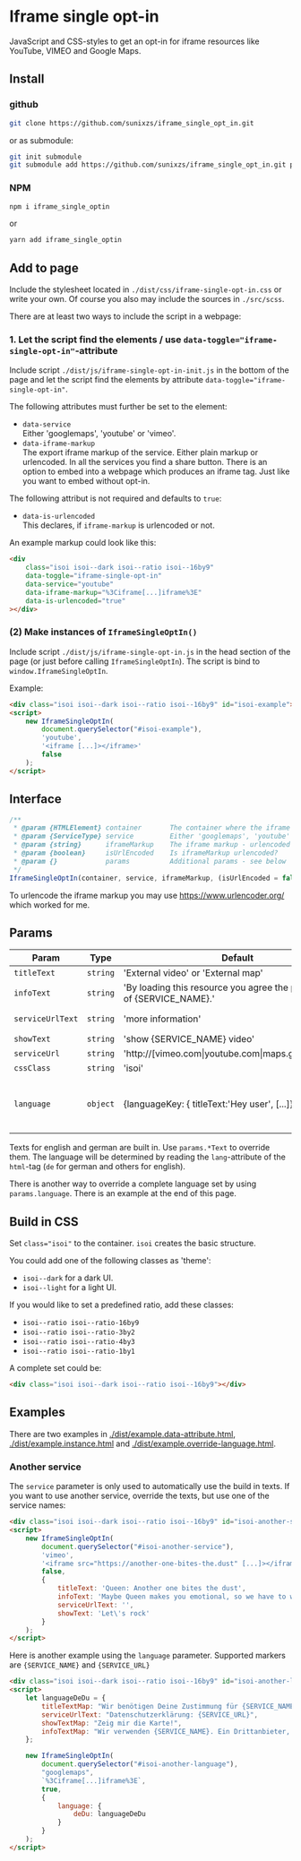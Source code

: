 # Iframe single opt-in

JavaScript and CSS-styles to get an opt-in for iframe resources like YouTube, VIMEO and Google Maps.

## Install

### github

```sh
git clone https://github.com/sunixzs/iframe_single_opt_in.git
```

or as submodule:

```sh
git init submodule
git submodule add https://github.com/sunixzs/iframe_single_opt_in.git path/to/be
```

### NPM

```sh
npm i iframe_single_optin
```

or

```sh
yarn add iframe_single_optin
```

## Add to page

Include the stylesheet located in `./dist/css/iframe-single-opt-in.css` or write your own. Of course you also may include the sources in `./src/scss`.

There are at least two ways to include the script in a webpage:

### 1. Let the script find the elements / use `data-toggle="iframe-single-opt-in"`-attribute

Include script `./dist/js/iframe-single-opt-in-init.js` in the bottom of the page and let the script find the elements by attribute `data-toggle="iframe-single-opt-in"`.

The following attributes must further be set to the element:

-   `data-service`  
    Either 'googlemaps', 'youtube' or 'vimeo'.
-   `data-iframe-markup`  
    The export iframe markup of the service. Either plain markup or urlencoded. In all the services you find a share button. There is an option to embed into a webpage which produces an iframe tag. Just like you want to embed without opt-in.

The following attribut is not required and defaults to `true`:

-   `data-is-urlencoded`  
    This declares, if `iframe-markup` is urlencoded or not.

An example markup could look like this:

```html
<div
    class="isoi isoi--dark isoi--ratio isoi--16by9"
    data-toggle="iframe-single-opt-in"
    data-service="youtube"
    data-iframe-markup="%3Ciframe[...]iframe%3E"
    data-is-urlencoded="true"
></div>
```

### (2) Make instances of `IframeSingleOptIn()`

Include script `./dist/js/iframe-single-opt-in.js` in the head section of the page (or just before calling `IframeSingleOptIn`). The script is bind to `window.IframeSingleOptIn`.

Example:

```html
<div class="isoi isoi--dark isoi--ratio isoi--16by9" id="isoi-example"></div>
<script>
    new IframeSingleOptIn(
        document.querySelector("#isoi-example"),
        'youtube',
        '<iframe [...]></iframe>'
        false
    );
</script>
```

## Interface

```js
/**
 * @param {HTMLElement} container       The container where the iframe should be placed in.
 * @param {ServiceType} service         Either 'googlemaps', 'youtube' or 'vimeo'.
 * @param {string}      iframeMarkup    The iframe markup - urlencoded or not.
 * @param {boolean}     isUrlEncoded    Is iframeMarkup urlencoded?
 * @param {}            params          Additional params - see below
 */
IframeSingleOptIn(container, service, iframeMarkup, (isUrlEncoded = false), (params = {}));
```

To urlencode the iframe markup you may use https://www.urlencoder.org/ which worked for me.

## Params

| Param            | Type     | Default                                                                    | Description                                                                                                                                             |
| ---------------- | -------- | -------------------------------------------------------------------------- | ------------------------------------------------------------------------------------------------------------------------------------------------------- |
| `titleText`      | `string` | 'External video' or 'External map'                                         | Type relational visible title.                                                                                                                          |
| `infoText`       | `string` | 'By loading this resource you agree the privacy policy of {SERVICE_NAME}.' | Type relational visible info text.                                                                                                                      |
| `serviceUrlText` | `string` | 'more information'                                                         | Visible text for the data privacy link of the service.                                                                                                  |
| `showText`       | `string` | 'show {SERVICE_NAME} video'                                                | Type relational visible button text.                                                                                                                    |
| `serviceUrl`     | `string` | 'http://[vimeo.com\|youtube.com\|maps.google.com]...'                      | Data privay URI of the service.                                                                                                                         |
| `cssClass`       | `string` | 'isoi'                                                                     | CSS-class prefix for the created elements.                                                                                                              |
| `language`       | `object` | {languageKey: { titleText:'Hey user', [...]}}                              | Another way to override the texts. `languageKey` will be set as current language. Have a look at `./src/ts/Language/LanguageData.default.ts` for the text keys. |

Texts for english and german are built in. Use `params.*Text` to override them. The language will be determined by reading the `lang`-attribute of the `html`-tag (`de` for german and others for english).

There is another way to override a complete language set by using `params.language`. There is an example at the end of this page.

## Build in CSS

Set `class="isoi"` to the container. `isoi` creates the basic structure.

You could add one of the following classes as 'theme':

-   `isoi--dark` for a dark UI.
-   `isoi--light` for a light UI.

If you would like to set a predefined ratio, add these classes:

-   `isoi--ratio isoi--ratio-16by9`
-   `isoi--ratio isoi--ratio-3by2`
-   `isoi--ratio isoi--ratio-4by3`
-   `isoi--ratio isoi--ratio-1by1`

A complete set could be:

```html
<div class="isoi isoi--dark isoi--ratio isoi--16by9"></div>
```

## Examples

There are two examples in <a href="./dist/example.data-attribute.html">./dist/example.data-attribute.html</a>, <a href="./dist/example.instance.html">./dist/example.instance.html</a> and <a href="./dist/example.override-language.html">./dist/example.override-language.html</a>.

### Another service

The `service` parameter is only used to automatically use the build in texts. If you want to use another service, override the texts, but use one of the service names:

```html
<div class="isoi isoi--dark isoi--ratio isoi--16by9" id="isoi-another-service"></div>
<script>
    new IframeSingleOptIn(
        document.querySelector("#isoi-another-service"),
        'vimeo',
        '<iframe src="https://another-one-bites-the.dust" [...]></iframe>'
        false,
        {
            titleText: 'Queen: Another one bites the dust',
            infoText: 'Maybe Queen makes you emotional, so we have to warn you before you load the stuff ;-)',
            serviceUrlText: '',
            showText: 'Let\'s rock'
        }
    );
</script>
```

Here is another example using the `language` parameter. Supported markers are `{SERVICE_NAME}` and `{SERVICE_URL}`

```html
<div class="isoi isoi--dark isoi--ratio isoi--16by9" id="isoi-another-language"></div>
<script>
    let languageDeDu = {
        titleTextMap: "Wir benötigen Deine Zustimmung für {SERVICE_NAME}",
        serviceUrlText: "Datenschutzerklärung: {SERVICE_URL}",
        showTextMap: "Zeig mir die Karte!",
        infoTextMap: "Wir verwenden {SERVICE_NAME}. Ein Drittanbieter, um Karteninhalte einzubetten. Dieser Service kann Daten zu Deinen Aktivitäten sammeln. Bitte lese die Details durch und stimme der Nutzung zu, um die Karte anzuzeigen."
    };

    new IframeSingleOptIn(
        document.querySelector("#isoi-another-language"),
        "googlemaps",
        `%3Ciframe[...]iframe%3E`,
        true,
        {
            language: {
                deDu: languageDeDu
            }
        }
    );
</script>
```
